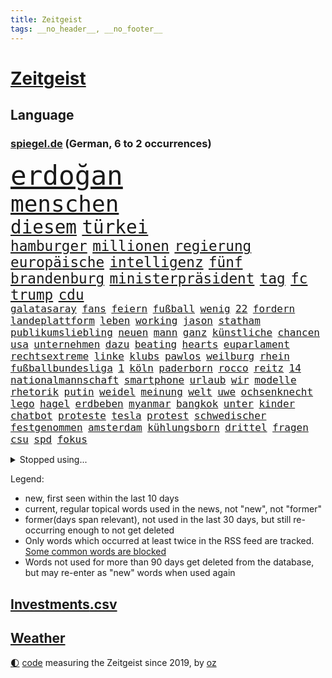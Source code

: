 ```yaml
---
title: Zeitgeist
tags: __no_header__, __no_footer__
---
```


# [Zeitgeist](https://oliz.io/zeitgeist/)

## Language

<h3><a href="https://www.spiegel.de" target="_blank">spiegel.de</a> (German, 6 to 2 occurrences)</h3>
<p style="font-family:monospace">
<span style="font-size:32pt"><a href="news_links.html#erdoğan" class="current">erdoğan</a></span>
<br>
<span style="font-size:27pt"><a href="news_links.html#menschen" class="current">menschen</a></span>
<br>
<span style="font-size:22pt"><a href="news_links.html#diesem" class="current">diesem</a></span>
<span style="font-size:22pt"><a href="news_links.html#türkei" class="current">türkei</a></span>
<br>
<span style="font-size:17pt"><a href="news_links.html#hamburger" class="current">hamburger</a></span>
<span style="font-size:17pt"><a href="news_links.html#millionen" class="current">millionen</a></span>
<span style="font-size:17pt"><a href="news_links.html#regierung" class="current">regierung</a></span>
<span style="font-size:17pt"><a href="news_links.html#europäische" class="current">europäische</a></span>
<span style="font-size:17pt"><a href="news_links.html#intelligenz" class="current">intelligenz</a></span>
<span style="font-size:17pt"><a href="news_links.html#fünf" class="current">fünf</a></span>
<span style="font-size:17pt"><a href="news_links.html#brandenburg" class="current">brandenburg</a></span>
<span style="font-size:17pt"><a href="news_links.html#ministerpräsident" class="current">ministerpräsident</a></span>
<span style="font-size:17pt"><a href="news_links.html#tag" class="current">tag</a></span>
<span style="font-size:17pt"><a href="news_links.html#fc" class="current">fc</a></span>
<span style="font-size:17pt"><a href="news_links.html#trump" class="current">trump</a></span>
<span style="font-size:17pt"><a href="news_links.html#cdu" class="current">cdu</a></span>
<br>
<span style="font-size:12pt"><a href="news_links.html#galatasaray" class="current">galatasaray</a></span>
<span style="font-size:12pt"><a href="news_links.html#fans" class="current">fans</a></span>
<span style="font-size:12pt"><a href="news_links.html#feiern" class="current">feiern</a></span>
<span style="font-size:12pt"><a href="news_links.html#fußball" class="current">fußball</a></span>
<span style="font-size:12pt"><a href="news_links.html#wenig" class="current">wenig</a></span>
<span style="font-size:12pt"><a href="news_links.html#22" class="current">22</a></span>
<span style="font-size:12pt"><a href="news_links.html#fordern" class="current">fordern</a></span>
<span style="font-size:12pt"><a href="news_links.html#landeplattform" class="new">landeplattform</a></span>
<span style="font-size:12pt"><a href="news_links.html#leben" class="current">leben</a></span>
<span style="font-size:12pt"><a href="news_links.html#working" class="new">working</a></span>
<span style="font-size:12pt"><a href="news_links.html#jason" class="current">jason</a></span>
<span style="font-size:12pt"><a href="news_links.html#statham" class="new">statham</a></span>
<span style="font-size:12pt"><a href="news_links.html#publikumsliebling" class="new">publikumsliebling</a></span>
<span style="font-size:12pt"><a href="news_links.html#neuen" class="current">neuen</a></span>
<span style="font-size:12pt"><a href="news_links.html#mann" class="current">mann</a></span>
<span style="font-size:12pt"><a href="news_links.html#ganz" class="current">ganz</a></span>
<span style="font-size:12pt"><a href="news_links.html#künstliche" class="current">künstliche</a></span>
<span style="font-size:12pt"><a href="news_links.html#chancen" class="current">chancen</a></span>
<span style="font-size:12pt"><a href="news_links.html#usa" class="current">usa</a></span>
<span style="font-size:12pt"><a href="news_links.html#unternehmen" class="current">unternehmen</a></span>
<span style="font-size:12pt"><a href="news_links.html#dazu" class="current">dazu</a></span>
<span style="font-size:12pt"><a href="news_links.html#beating" class="new">beating</a></span>
<span style="font-size:12pt"><a href="news_links.html#hearts" class="new">hearts</a></span>
<span style="font-size:12pt"><a href="news_links.html#euparlament" class="current">euparlament</a></span>
<span style="font-size:12pt"><a href="news_links.html#rechtsextreme" class="current">rechtsextreme</a></span>
<span style="font-size:12pt"><a href="news_links.html#linke" class="current">linke</a></span>
<span style="font-size:12pt"><a href="news_links.html#klubs" class="current">klubs</a></span>
<span style="font-size:12pt"><a href="news_links.html#pawlos" class="new">pawlos</a></span>
<span style="font-size:12pt"><a href="news_links.html#weilburg" class="new">weilburg</a></span>
<span style="font-size:12pt"><a href="news_links.html#rhein" class="new">rhein</a></span>
<span style="font-size:12pt"><a href="news_links.html#fußballbundesliga" class="current">fußballbundesliga</a></span>
<span style="font-size:12pt"><a href="news_links.html#1" class="current">1</a></span>
<span style="font-size:12pt"><a href="news_links.html#köln" class="current">köln</a></span>
<span style="font-size:12pt"><a href="news_links.html#paderborn" class="current">paderborn</a></span>
<span style="font-size:12pt"><a href="news_links.html#rocco" class="new">rocco</a></span>
<span style="font-size:12pt"><a href="news_links.html#reitz" class="new">reitz</a></span>
<span style="font-size:12pt"><a href="news_links.html#14" class="current">14</a></span>
<span style="font-size:12pt"><a href="news_links.html#nationalmannschaft" class="current">nationalmannschaft</a></span>
<span style="font-size:12pt"><a href="news_links.html#smartphone" class="current">smartphone</a></span>
<span style="font-size:12pt"><a href="news_links.html#urlaub" class="current">urlaub</a></span>
<span style="font-size:12pt"><a href="news_links.html#wir" class="current">wir</a></span>
<span style="font-size:12pt"><a href="news_links.html#modelle" class="current">modelle</a></span>
<span style="font-size:12pt"><a href="news_links.html#rhetorik" class="current">rhetorik</a></span>
<span style="font-size:12pt"><a href="news_links.html#putin" class="current">putin</a></span>
<span style="font-size:12pt"><a href="news_links.html#weidel" class="current">weidel</a></span>
<span style="font-size:12pt"><a href="news_links.html#meinung" class="current">meinung</a></span>
<span style="font-size:12pt"><a href="news_links.html#welt" class="current">welt</a></span>
<span style="font-size:12pt"><a href="news_links.html#uwe" class="current">uwe</a></span>
<span style="font-size:12pt"><a href="news_links.html#ochsenknecht" class="new">ochsenknecht</a></span>
<span style="font-size:12pt"><a href="news_links.html#lego" class="current">lego</a></span>
<span style="font-size:12pt"><a href="news_links.html#hagel" class="new">hagel</a></span>
<span style="font-size:12pt"><a href="news_links.html#erdbeben" class="current">erdbeben</a></span>
<span style="font-size:12pt"><a href="news_links.html#myanmar" class="current">myanmar</a></span>
<span style="font-size:12pt"><a href="news_links.html#bangkok" class="current">bangkok</a></span>
<span style="font-size:12pt"><a href="news_links.html#unter" class="current">unter</a></span>
<span style="font-size:12pt"><a href="news_links.html#kinder" class="current">kinder</a></span>
<span style="font-size:12pt"><a href="news_links.html#chatbot" class="current">chatbot</a></span>
<span style="font-size:12pt"><a href="news_links.html#proteste" class="current">proteste</a></span>
<span style="font-size:12pt"><a href="news_links.html#tesla" class="current">tesla</a></span>
<span style="font-size:12pt"><a href="news_links.html#protest" class="current">protest</a></span>
<span style="font-size:12pt"><a href="news_links.html#schwedischer" class="new">schwedischer</a></span>
<span style="font-size:12pt"><a href="news_links.html#festgenommen" class="current">festgenommen</a></span>
<span style="font-size:12pt"><a href="news_links.html#amsterdam" class="current">amsterdam</a></span>
<span style="font-size:12pt"><a href="news_links.html#kühlungsborn" class="new">kühlungsborn</a></span>
<span style="font-size:12pt"><a href="news_links.html#drittel" class="current">drittel</a></span>
<span style="font-size:12pt"><a href="news_links.html#fragen" class="current">fragen</a></span>
<span style="font-size:12pt"><a href="news_links.html#csu" class="current">csu</a></span>
<span style="font-size:12pt"><a href="news_links.html#spd" class="current">spd</a></span>
<span style="font-size:12pt"><a href="news_links.html#fokus" class="current">fokus</a></span>
</p>
<details>
<summary>Stopped using...</summary>
<p class="former" style="font-size:12pt">
wagen(1619) echte(1618) fdpchef(1618) fünfte(1618) wen(1618) 2019(1617) elfmeter(1617) feierte(1617) guter(1617) historiker(1617) insgesamt(1617) eher(1616) geholt(1616) humanitäre(1616) 19(1615) hinaus(1615) sofort(1615) 26(1614) atmosphäre(1614) co₂(1614) höchsten(1614) schlimm(1614) unterstützt(1614) welchem(1614) beispielen(1613) ebenfalls(1613) geboren(1613) kandidaten(1613) kraftvoll(1613) kündigte(1613) richter(1613) verbieten(1613) werk(1613) kohle(1612) aussage(1611) berg(1611) gründer(1611) lebensmittel(1611) messi(1611) spdpolitiker(1611) alexej(1610) erlassen(1610) kassiert(1610) längere(1610) nawalny(1610) strand(1610) dachte(1609) landen(1609) passt(1609) käufer(1608) rassistische(1608) debakel(1607) möglicher(1607) portugal(1607) berufung(1606) kochen(1606) ägypten(1606) erneuten(1605) lügen(1605) reißt(1605) unterstützer(1605) vorstellen(1605) 600(1604) philipp(1604) träumen(1604) kräftig(1603) null(1603) online(1603) problemen(1603) wies(1602) falschen(1601) gaben(1601) affäre(1600) anbieter(1600) berät(1599) 1500(1598) sexuellen(1598) sinn(1598) eigener(1595) half(1595) enge(1594) vieles(1594) insassen(1591) letztes(1590) katholischen(1589) automatisch(1587) beitrag(1585) rettung(1585) schießen(1584) informiert(1582) angeboten(1581) schaut(1580) stress(1579) solchen(1578) dramatischen(1577) gewarnt(1572) versorgung(1571) überfall(1571) flug(1569) entspannt(1565) startup(1563) ära(1561) drohne(1558) marine(1546) diagnose(1507) westlichen(1416) abgegeben(1390) autoren(1341) polnischen(1313) schwarz(1308) haushalt(1287) liebsten(1282) gehälter(1281) getöteten(1274) irritiert(1269) entstanden(1262) wichtiges(1246) halbes(1244) euländer(1216) fußballs(1209) verabschieden(1184) buschmann(1180) kanzlers(1169) weiten(1168) waffenlieferungen(1162) spielern(1146) verweist(1142) gezwungen(1134) aufhören(1119) erneuerbare(1100) stabil(1098) eingetroffen(1091) herzen(1085) hochrangigen(1085) günstiger(1080) patrick(1080) erlauben(1066) humor(1060) antisemitische(1056) perfekte(1040) ehrt(1034) israelis(1027) verzweiflung(1024) kai(1021) budapest(1019) stockholm(1013) joshua(1010) justizminister(995) zuwanderung(995) legal(970) chinesen(965) notruf(952) hände(943) professor(939) träumt(929) auseinander(919) emissionen(899) angreifen(898) lionel(890) eric(855) flugabwehr(848) abbauen(845) ausgemacht(845) böhmermann(843) düster(841) tabu(841) singt(839) angriffs(832) fenster(832) game(827) flogen(825) text(824) muster(820) überstanden(809) ähnliche(808) heimische(805) fahnder(804) emotionale(797) erfolgreiche(797) lebensgefahr(794) zufällig(793) 18jähriger(791) landwirte(782) bad(779) verschleppt(772) bremst(766) schöner(763) duisburg(739) wurzeln(735) fakten(734) wendepunkt(734) kreuz(728) wiederwahl(709) staatsschutz(698) staatsbürger(696) gewalttaten(693) horror(687) spaniens(673) küche(668) bekennt(653) budget(643) zwischenfall(631) zügen(629) greta(620) palästinensische(599) islamistische(597) antwortet(593) häfen(589) argentiniens(583) kranke(576) sichergestellt(572) wirbel(566) sperre(565) rechtsextremisten(555) javier(554) milei(554) campus(553) kneipen(553) wohnviertel(553) gewechselt(550) trinken(549) vertreiben(549) getöteter(540) herbert(538) belästigt(536) lebende(533) israelischer(527) besetzung(519) bist(514) nahost(504) bundes(501) rafah(493) arbeitsrecht(477) friedlich(477) ehepaar(472) ruanda(464) leise(459) wahre(455) offensichtlich(453) mindestlohn(452) zurückgekehrt(452) abgeordneter(451) erschoss(450) erfuhr(448) anhebung(445) aufstellen(443) kate(440) geschützt(438) umfangreiche(435) nicole(433) you(428) minus(415) sächsische(414) allgegenwärtig(410) jackson(408) milch(399) wgzimmerpreise(391) anerkennung(390) fragte(385) zwölfjähriger(385) meisterschaft(384) mount(379) pferde(378) einfacher(375) kostenlosen(375) legten(375) lüge(375) outfits(368) stammen(368) ehen(367) eindeutig(362) boxen(361) alec(357) baldwin(357) bodo(355) boxer(355) indirekt(354) spitzenkandidaten(352) aufsichtsrat(350) populismus(350) beeindruckende(348) bewerten(348) kriegsführung(347) rekonstruieren(347) 20jähriger(344) ausprobiert(343) entführt(343) sabrina(343) thyssenkrupp(339) bekannter(336) locker(336) unseres(336) gesenkt(335) elefanten(334) ursachen(332) empfinden(330) leuten(330) figuren(328) oberster(328) spdspitze(322) mau(320) unterstützte(320) jahrhunderts(317) schlägen(316) beleidigung(313) vorstellung(313) immobilie(312) worüber(312) beweist(311) bußgeld(309) kehren(308) weibchen(308) premiers(307) liest(306) rekordwert(306) geldwäsche(304) späten(304) jeweiligen(303) dazn(301) mercedesbenz(299) spanier(296) fdppolitiker(295) hilton(292) gefährliches(291) ignorieren(291) protestierte(287) stehe(286) jubel(285) 200000(284) fußballplatz(282) feinde(280) ordnete(280) christen(279) reynolds(279) tickt(278) zitiert(276) crash(274) urteile(272) potenziell(271) gebissen(270) einsam(269) fitness(269) wagenknechtpartei(269) schwangerschaft(268) vielfalt(267) atem(265) koma(264) rückblick(264) häusliche(263) funk(262) gefangen(261) zeug(260) magabewegung(257) oh(257) toben(256) bekamen(255) unsicher(254) medikament(253) umstrittenem(249) wahrscheinlicher(249) fieber(248) stabilität(248) attestiert(247) ausländischen(247) baseball(247) un(245) häufigsten(244) auftritten(242) schleppen(242) kuriosen(241) viereinhalb(239) erschüttern(238) trauma(238) verbracht(238) erdloch(237) indiens(237) kandidieren(237) atlantik(235) kunstwerk(235) lebenden(235) monatlichen(235) spdabgeordneter(235) zentrales(235) ansehen(234) zwölfjährige(234) grafiken(232) kalkül(232) brutalität(231) buckelwal(230) friedliche(230) geurteilt(230) postete(230) abenteuer(229) feststellen(227) sprengstoff(227) tanzte(227) zukommt(227) ausgestattet(225) gesundheitliche(225) merken(225) schwach(225) thailändischen(224) riese(221) 73(220) ermorden(220) sparprogramm(220) bond(219) finger(219) lilium(218) streits(218) empfänger(216) einladen(215) versinkt(215) einstigen(214) yoga(214) highlights(213) leichenfund(213) nächstes(213) jubiläum(211) kunstwerke(211) thesen(211) unterirdische(211) uspolitik(211) vorgegangen(211) hetze(207) renate(206) satiriker(206) leistet(204) berufliche(202) empfehlung(201) 2011(200) nina(200) verfasst(200) berger(199) intel(199) anhaltende(198) bevorzugt(198) geübt(198) übernahm(198) hob(197) überrollt(197) fußballweltverband(196) hassan(196) export(195) bakterien(194) eingeschlossen(194) neumann(194) rohstoffen(194) pate(193) parteichefin(192) brasilianischen(191) 55(190) carpenter(190) abgefangen(189) müde(188) vereinte(188) basketballweltmeister(187) strafmaß(187) kleinkind(185) ratlos(185) 007(184) design(184) gebraucht(184) nochmals(184) alex(183) eilig(183) gefördert(183) heidenheim(182) dc(181) jannik(181) kurzerhand(181) prorussische(181) sinner(181) code(180) instrumentalisiert(180) abgeschnitten(179) energiepreise(179) ihrerseits(179) marktwirtschaft(179) tsmc(179) beschimpfte(178) getötete(178) kanzlerkandidaten(177) zeitung(176) mitarbeiterinnen(175) 71(174) avignon(174) späte(174) hanau(172) erstarken(171) seinerseits(171) ehre(170) kanzlerfrage(170) schädel(170) 95(169) diplomatie(169) vergewaltigungsprozess(169) gesetzlichen(168) schätzen(168) schönheitsideale(167) angeschwemmt(166) horrenden(166) ausgerichtet(165) nachbarländer(165) dominique(164) dunkle(164) fünftel(164) marcel(164) kriselt(162) bedrängt(161) briefwahl(161) männchen(161) schaltete(161) fabriken(159) edward(158) königreich(158) lenken(158) unterschreibt(158) weine(158) beach(157) cdukanzlerkandidat(157) morgens(157) pendler(157) regional(156) gewaltdelikten(155) grünheide(155) streamingdienst(155) teslafabrik(155) verroht(155) viralen(155) dallas(154) fotografieren(154) liveticker(154) prangert(154) raphael(154) trendsport(154) unterschiedliche(154) erlaubnis(153) sean(153) bundesebene(152) flugobjekte(152) anderswo(151) bringe(150) sensible(150) anpassen(149) düsteres(149) knochen(149) evangelische(147) nachteil(147) passen(146) superkraft(146) gestimmt(145) karoline(145) wölfen(145) stralsund(144) präzise(143) unterschrift(143) wünschte(143) aires(141) brady(141) buenos(141) leere(138) videospielen(138) büros(137) eingelegt(137) glückliche(137) kita(137) manipulieren(137) maschinenpistole(137) zunehmende(137) bundestagsabgeordneten(136) amerikanischer(135) beispielloser(135) isolation(134) kontakten(134) veranlasste(134) wilson(134) tarife(133) gebühren(132) unionskanzlerkandidat(132) fatal(131) gerichtssaal(131) ultimatum(131) überlegt(131) gelder(129) mittagessen(128) schwächelnde(128) unternehmensberater(128) 22jähriger(127) alleinsein(127) beharrlich(127) lakers(127) saarbrücken(127) wachsenden(127) zweikampf(127) payne(126) zerschlagen(126) löhne(125) schienen(125) schädlich(125) zugesprochen(125) entlastungen(124) erkältung(124) natobeitritt(124) bush(123) delfine(123) milliardendeal(122) vorbilder(121) antike(120) bosnien(120) bürgerkriegsland(120) celsius(120) deckt(120) wahllokale(120) mikaela(119) pedro(119) shiffrin(119) stressen(119) furcht(118) abzug(117) bannon(117) schlicht(117) propagandashow(116) riesenslalom(116) cdupolitikerin(115) geldautomatensprenger(115) zuschüsse(115) justizministerium(114) nova(114) postet(114) ungnade(114) entgleist(113) fraktionschef(112) involviert(112) madison(112) russlandsanktionen(112) übergabe(112) ansprache(111) stopfen(111) lawrow(110) schläge(110) sound(110) schuh(109) dubiosen(108) krankheiten(108) strafverfahren(108) überbieten(108) reichinnek(107) schnelligkeit(107) schnellstmöglich(107) anweisung(106) gefängnisstrafe(106) betreuung(105) bittere(105) finanzierte(105) hardliner(105) monica(105) verwendung(105) fdpgeneralsekretär(104) provokationen(104) unsicheren(104) männlichen(103) voranbringen(103) kommendes(102) pille(102) purzeln(102) wichtigstes(102) zehntausenden(102) antiken(101) berlinale(101) kleid(101) maue(101) hinterm(100) künast(100) millionenhöhe(100) neugeborene(100) unrealistisch(100) abschätzen(99) schmerz(99) unterseekabel(99) datenkabel(98) schwor(98) 23jährige(97) akuter(97) bergauf(97) ministerien(97) oz(97) randalierer(97) veruntreut(97) wohlhabenden(97) conor(96) gegenstand(96) krankenversicherungen(96) muskeln(96) verfrüht(96) vergangenes(96) wahlkampfmodus(96) glatteis(95) rahmen(95) bestimmen(94) imitieren(94) kalte(94) kardinal(94) models(94) wintereinbruch(94) marktführer(93) vizechef(93) erpressen(92) inseln(92) like(92) wohnungsbau(92) 65jährigen(91) daheim(91) durchtrennt(91) termine(91) unterstützern(91) 116(90) notbremse(90) regierenden(90) sorgerecht(90) wunde(90) zugezogen(90) zusammengekommen(90) äußeres(90) heimniederlage(89) idioten(89) mandat(89) nachnamen(89) reallöhne(89) rücklagen(89) steel(89) derselben(88) echtzeit(88) geflüchteter(88) gestorbene(88) sag(88) starautor(88) streng(88) toxische(88) unterfranken(88) usdenkfabrik(88) wahrnehmen(88) gefolgt(87) machtfrage(87) tausch(87) leichnams(86) neptun(86) rommel(86) unterdrückt(86) bundesligasieg(85) erledigen(85) keith(85) kellogg(85) siebzigerjahre(85) mineralien(84) nirgends(84) serpil(84) 2004(83) furor(83) games(83) sonntagabend(83) träger(83) verbrauchern(83) viertklässler(83) chaotische(82) co2(82) justus(82) markenexperte(82) winterurlaub(82) auslandsdeutsche(81) erhalt(81) feuerte(81) gefrierschränke(81) netzentgelte(81) neuseeländische(81) qrcodes(81) rekorde(81) scannen(81) spruch(81) strategisch(81) südwesten(81) uneinig(81) wahlunterlagen(81) zueinander(81) 2010(80) bunt(80) eigenhändig(80) haushaltskrise(80) interner(80) netflixstar(80) patriarchat(80) tennisprofis(80) unberührt(80) verständigen(80) allens(79) antrittsbesuch(79) fehlten(79) friedenstruppe(79) marshall(79) männlicher(79) ruhrpott(79) ausfuhr(78) discounter(78) ferrero(78) fußballklubs(78) heidenheimer(78) logik(78) ominöse(78) brian(77) bußgelder(77) dokumentiert(77) durcheinander(77) erwartete(77) krupp(77) bot(76) bundesarbeitsgericht(76) iphone(76) kommunalpolitiker(76) fehde(75) lieferung(75) rezepte(75) sanktionspaket(75) schattenflotte(75) unabhängig(75) neuausrichtung(74) ticken(74) aufzubauen(73) cduministerpräsident(73) delikte(73) maßgeblich(73) moralisch(73) wärmer(73) fragebogen(72) luigi(72) lüneburger(72) regte(72) schwerwiegenden(72) witcher(72) abwarten(71) dreh(71) einsicht(71) kitsch(71) wähnt(71) bastion(70) befreundet(70) falten(70) bundestagsfraktion(69) digitales(69) finanzhilfen(69) grotesk(68) konzepte(68) umverteilt(68) vereinbart(68) witzelt(68) erwiesen(67) gestrandeten(67) kidman(67) neuaufstellung(67) newsblog(67) sportliche(67) erbstreit(66) gefährdete(66) nachthimmel(66) schönheit(66) verpflichten(66) abstiegskampf(65) anhaltenden(65) kannst(65) kreuze(65) slowene(65) südkoreanischer(65) unappetitliche(65) vereins(65) denkwürdiges(64) grammys(64) wahlkampfreden(64) angeprangert(63) gazakriegs(63) gemietet(63) jean(63) millionensumme(63) re(63) usunternehmen(63) zahnarzt(63) dončić(62) flüchtling(62) gekürzt(62) luka(62) marcin(62) romans(62) casting(61) exminister(61) gremien(61) höheres(61) schildern(61) schweinchen(61) unvermittelt(61) zeitlichen(61) berechtigte(60) lieferdienste(60) nichtbinäre(60) ustruppen(60) atomkraft(59) ausschließlich(59) erweiterte(59) mund(59) nordrheinwestfälischen(59) pontifex(59) testament(59) täters(59) umschlungen(59) unfalltod(59) verknüpft(59) verträgen(59) wohnort(59) alternde(58) auswüchse(58) eigentlichen(58) einpacken(58) freier(58) grippe(58) leine(58) luke(58) penny(58) vorbereitung(58) vorläufige(58) beisetzung(57) butterpreis(57) elektropionier(57) lebensgefährlichen(57) nachbar(57) terrorismusexperte(57) trinkwasser(57) lieferten(56) mail(56) länderfinanzausgleich(55) price(55) umlauf(55) wahllokal(55) willkür(55) anzuheuern(54) euhilfen(54) funktechnik(54) gewässern(54) nötigung(54) sackt(54) unvergesslichen(54) 49(53) achtelfinale(53) alpinisten(53) elektronik(53) entkamen(53) flugtaxihersteller(53) highlands(53) joint(53) kyjiws(53) rechtspopulist(53) verschluckt(53) vornamen(53) drehbücher(52) ferienort(52) leitung(52) maryland(52) schlittert(52) sängers(52) trauerzug(52) ausbürgerung(51) fratzscher(51) garmisch(51) kapern(51) politikberater(51) schwung(51) warnsignal(51) garmischpartenkirchen(50) schnappt(50) schwachem(50) ber(49) gewürdigt(49) großspende(49) härteres(49) kostüm(49) mehren(49) neigt(49) rassist(49) rechtspopulismus(49) sarg(49) straffällig(49) angespült(48) eurozone(48) szenario(48) engels(47) firewall(47) fortbildungen(47) killer(47) pubkultur(47) schlussphase(47) beleidigte(46) geisel(46) steuersenkungen(46) trübe(46) weglaufen(46) wirtschaftsleistung(46) zweites(46) übernommen(46) chronologie(45) leidenschaftlichen(45) mobiles(45) profifußball(45) transfers(45) unterbrechung(45) auszuzahlen(44) linkenpolitiker(44) plakate(44) schuldenfalle(44) sicherheitskreisen(44) spitzenkandidatin(44) untergeschoben(44) angehen(43) berufsleben(43) bezog(43) hadern(43) innere(43) nähren(43) posts(43) strafbar(43) wahlausgang(43) winzern(43) baldwins(42) birkenstock(42) complete(42) investment(42) luftraum(42) schuhhersteller(42) sportgericht(42) unknown(42) usnutzer(42) vergesst(42) datenanalyse(41) haas(41) lärm(41) unterbinden(41) untergraben(41) verachtet(41) alltagsrassismus(40) kalle(40) mechanismen(40) natoverbündeten(40) spielzeiten(40) zugegeben(40) bibas(39) flächen(39) kfir(39) siegte(39) waffendepots(39) bundespolizisten(38) bunny(38) glitzer(38) importverbot(38) köhler(38) rückgabe(38) aufwartung(37) ausgesucht(37) erfordert(37) fußgänger(37) original(37) trafford(37) ushauptstadt(37) verletztes(37) versenden(37) vorboten(37) weltspitze(37) aneinander(36) blog(36) konsequenz(36) müder(36) spiels(36) verreisen(36) übertragen(36) 1979(35) aquarium(35) erbitterten(35) gegenzug(35) israelhamasdeal(35) lebendige(35) ratgeber(35) voneinander(35) wegnehmen(35) zapfsäule(35) autoritarismus(34) mix(34) stattet(34) umher(34) euphorisch(33) geweint(33) grenzstadt(33) trumpwelt(33) buhrufe(32) hat’s(32) journalistinnen(32) klarkommen(32) rechtfertigen(32) stillem(32) wahlkreise(32) boulevardzeitung(31) brettspiel(31) cowboy(31) exklub(31) exoplaneten(31) gesten(31) maranello(31) militärflugzeug(31) rüdiger(31) überraschungserfolg(31) 1900(30) schneeglöckchen(30) teilten(30) verschollen(30) chirurg(29) conference(29) dekret(29) elegant(29) hansgeorg(29) jahrestag(29) mexikaner(29) schärfer(29) umbauten(29) verschleppte(29) 65(28) agieren(28) beherrscht(28) direktmandat(28) lecker(28) stadtrat(28) taktischen(28) vorsitzender(28) dekrete(27) entfremdung(27) geschockt(27) glänzende(27) spanierin(27) spiegelblog(27) umfassenden(27) unternehmenschef(27) geiselhaft(26) kinderarmut(26) mittendrin(26) sozialversicherung(26) tereza(26) zugespitzt(26) afdpolitikerin(25) bahnunglück(25) beteiligen(25) betroffener(25) m23(25) m23miliz(25) marie(25) schwestern(25) unterstellt(25) yarden(25) abweichler(24) asteroid(24) demselben(24) goma(24) impfung(24) kluge(24) mavericks(24) zustrombegrenzungsgesetz(24) aufwärts(23) klimaneutrale(23) neugeborenes(23) schranken(23) berlusconi(22) frederiksen(22) mette(22) quartalszahlen(22) silvio(22) usaid(22) wahlplakate(22) freigelassene(21) ostens(21) überprüfung(21) championsleagueplayoffs(20) emissionsziele(20) entscheidendes(20) eröffnete(20) frühstück(20) genesung(20) kränze(20) merz’(20) poettinger(20) spirale(20) westlich(20) appcharts(19) bibaskinder(19) kimodell(19) kongolesische(19) lena(19) verträge(19) wismar(19) fördert(17) konservatismus(17) scheuer(17) allison(16) cduvorsitzende(16) elsass(16) füßen(16) kunstfreiheit(16) rsf(16) waffensysteme(16) wahlzettel(16) beginnenden(15) besänftigen(15) bp(15) ramelow(15) tritte(15) wahlkampfspenden(15) bezahlung(14) cia(14) freilassungen(14) importierte(14) obst(14) peiniger(14) penibel(14) staatspräsident(14) aufgegeben(13) filmkuss(13) grausigen(13) klarer(13) lenzerheide(13) q(13) richterin(13) rummenigge(13) fußballspielerin(12) hamasgeisel(12) scheiben(12) stabiles(12) teilnehmern(12) unterscheiden(12) uskontrolle(12) vertretbar(12) appetit(11) berufe(11) beschießt(11) bitter(11) häftlingen(11) or(11) parteienfinanzierung(11) wohlstand(11)
</p>
</details>
<p>Legend:
<ul>
<li><span class="new">new</span>, first seen within the last 10 days</li>
<li><span class="current">current</span>, regular topical words used in the news, not "new", not "former"</li>
<li><span class="former">former(days span relevant)</span>, not used in the last 30 days, but still re-occurring enough to not get deleted</li>
<li>Only words which occurred at least twice in the RSS feed are tracked. <a href="language/filters.py">Some common words are blocked</a></li>
<li>Words not used for more than 90 days get deleted from the database, but may re-enter as "new" words when used again</li>
</ul>
</p>

## [Investments](investments.html)[.csv](investments.csv)

## [Weather](weather.html)

<footer>
<a href="javascript:toggleTheme()" class="nav">🌓</a>
<a href="https://github.com/ooz/zeitgeist">code</a> measuring the Zeitgeist since 2019, by <a href="https://oliz.io">oz</a>
</footer>
